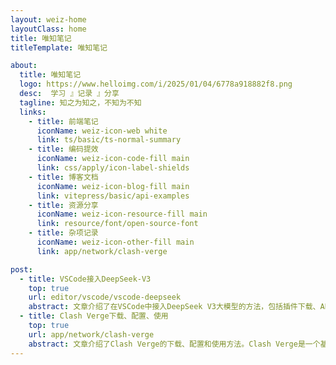 ```yaml
---
layout: weiz-home
layoutClass: home
title: 唯知笔记
titleTemplate: 唯知笔记

about:
  title: 唯知笔记
  logo: https://www.helloimg.com/i/2025/01/04/6778a918882f8.png
  desc:  学习 』记录 』分享 
  tagline: 知之为知之，不知为不知
  links:
    - title: 前端笔记
      iconName: weiz-icon-web white
      link: ts/basic/ts-normal-summary
    - title: 编码提效
      iconName: weiz-icon-code-fill main
      link: css/apply/icon-label-shields
    - title: 博客文档
      iconName: weiz-icon-blog-fill main
      link: vitepress/basic/api-examples
    - title: 资源分享
      iconName: weiz-icon-resource-fill main
      link: resource/font/open-source-font
    - title: 杂项记录
      iconName: weiz-icon-other-fill main
      link: app/network/clash-verge

post:
  - title: VSCode接入DeepSeek-V3
    top: true
    url: editor/vscode/vscode-deepseek
    abstract: 文章介绍了在VSCode中接入DeepSeek V3大模型的方法，包括插件下载、API Key注册与配置等
  - title: Clash Verge下载、配置、使用
    top: true
    url: app/network/clash-verge
    abstract: 文章介绍了Clash Verge的下载、配置和使用方法。Clash Verge是一个基于Clash Meta内核的GUI代理工具，支持多种操作系统和代理协议
---
```


